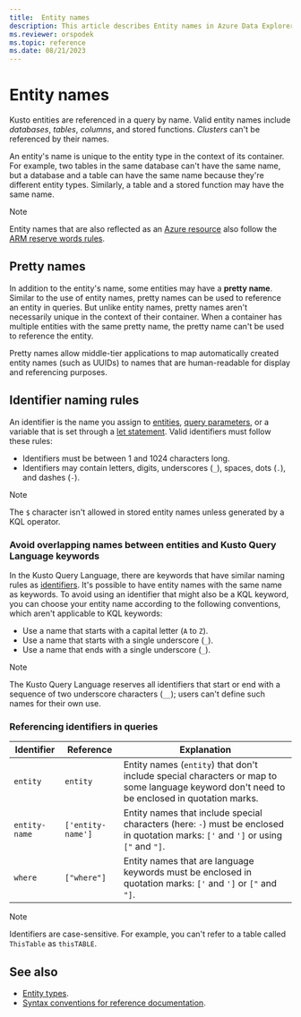 ```yaml
---
title:  Entity names
description: This article describes Entity names in Azure Data Explorer.
ms.reviewer: orspodek
ms.topic: reference
ms.date: 08/21/2023
---
```

# Entity names

Kusto entities are referenced in a query by name. Valid entity names include *databases*, *tables*, *columns*, and stored functions. *Clusters* can't be referenced by their names.

An entity's name is unique to the entity type in the context of its container. For example, two tables in the same database can't have the same name, but a database and a table can have the same name because they're different entity types. Similarly, a table and a stored function may have the same name.

> [!NOTE]
> Entity names that are also reflected as an [Azure resource](/azure/templates/microsoft.kusto/allversions) also follow the [ARM reserve words rules](/azure/azure-resource-manager/troubleshooting/error-reserved-resource-name).

## Pretty names

In addition to the entity's name, some entities may have a **pretty name**. Similar to the use of entity names, pretty names can be used to reference an entity in queries. But unlike entity names, pretty names aren't necessarily unique in the context of their container. When a container has multiple entities with the same pretty name, the pretty name can't be used to reference the entity.

Pretty names allow middle-tier applications to map automatically created entity names (such as UUIDs) to names that are human-readable for display and referencing purposes.

## Identifier naming rules

An identifier is the name you assign to [entities](./index.md), [query parameters](../queryparametersstatement.md), or a variable that is set through a [let statement](../letstatement.md). Valid identifiers must follow these rules:

* Identifiers must be between 1 and 1024 characters long.
* Identifiers may contain letters, digits, underscores (`_`), spaces, dots (`.`), and dashes (`-`).

> [!NOTE]
> The `$` character isn't allowed in stored entity names unless generated by a KQL operator.

### Avoid overlapping names between entities and Kusto Query Language keywords

In the Kusto Query Language, there are keywords that have similar naming rules as [identifiers](#identifier-naming-rules). It's possible to have entity names with the same name as keywords. To avoid using an identifier that might also be a KQL keyword, you can choose your entity name according to the following conventions, which aren't applicable to KQL keywords:

* Use a name that starts with a capital letter (`A` to `Z`).
* Use a name that starts with a single underscore (`_`).
* Use a name that ends with a single underscore (`_`).

> [!NOTE]
> The Kusto Query Language reserves all identifiers that start or end with a sequence of two underscore characters (`__`); users can't define such names for their own use.

### Referencing identifiers in queries

|Identifier   |Reference         |Explanation  |
|-------------|------------------|-------------|
|`entity`     |`entity`          |Entity names (`entity`) that don't include special characters or map to some language keyword don't need to be enclosed in quotation marks.|
|`entity-name`|`['entity-name']` |Entity names that include special characters (here: `-`) must be enclosed in quotation marks: `['` and `']` or using `["` and `"]`.|
|`where`      |`["where"]`       |Entity names that are language keywords must be enclosed in quotation marks: `['` and `']` or `["` and `"]`.|

> [!NOTE]
> Identifiers are case-sensitive. For example, you can't refer to a table called `ThisTable` as `thisTABLE`.

## See also

* [Entity types](./index.md).
* [Syntax conventions for reference documentation](../syntax-conventions.md).
